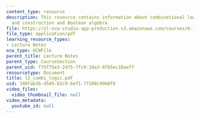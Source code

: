 ```yaml
---
content_type: resource
description: This resource contains information about combinational logic design,
  and construction and Boolean algebra.
file: https://ol-ocw-studio-app-production.s3.amazonaws.com/courses/6-111-introductory-digital-systems-laboratory-spring-2006/340fab3bd54502c96ef177100c99b0f8_l2_combi_logic.pdf
file_type: application/pdf
learning_resource_types:
- Lecture Notes
ocw_type: OCWFile
parent_title: Lecture Notes
parent_type: CourseSection
parent_uid: f75f75e3-2475-7fc9-19a3-9765ec10aeff
resourcetype: Document
title: l2_combi_logic.pdf
uid: 340fab3b-d545-02c9-6ef1-77100c99b0f8
video_files:
  video_thumbnail_file: null
video_metadata:
  youtube_id: null
---
```

